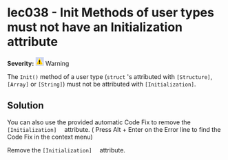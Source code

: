# Iec038 - Init Methods of user types must not have an Initialization attribute

**Severity:** ![Warning](../images/Warning.png) Warning

The `Init()` method of a user type (`struct` 's attributed with `[Structure]`, `[Array]` or `[String]`) must not be attributed with `[Initialization]`.

## Solution

You can also use the provided automatic Code Fix to remove the `[Initialization]  ` attribute. ( Press Alt + Enter on the Error line to find the Code Fix in the context menu) 

Remove the  `[Initialization]  ` attribute.